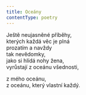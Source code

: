 ```yaml
---
title: Oceány
contentType: poetry
---
```


<section>

Ještě neujasněné příběhy,  
kterých každá věc je plná  
prozatím a navždy  
tak nevědomky,  
jako si hlídá nohy žena,  
vyrůstají z oceánu všednosti,

</section>

<section>

z mého oceánu,  
z oceánu, který vlastní každý.

</section>
